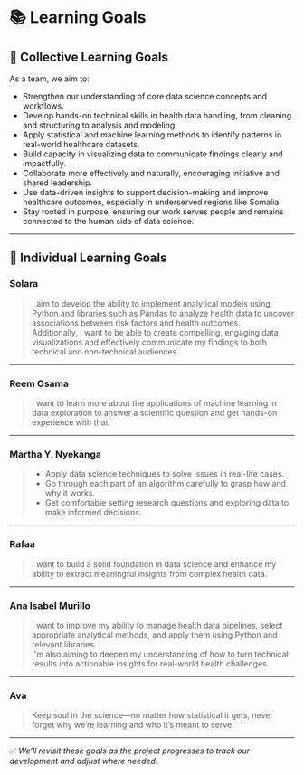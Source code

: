<!-- markdownlint-disable MD013 -->
# 📚 Learning Goals

## 🎯 Collective Learning Goals

As a team, we aim to:

- Strengthen our understanding of core data science concepts and workflows.
- Develop hands-on technical skills in health data handling, from cleaning and structuring to analysis and modeling.
- Apply statistical and machine learning methods to identify patterns in real-world healthcare datasets.
- Build capacity in visualizing data to communicate findings clearly and impactfully.
- Collaborate more effectively and naturally, encouraging initiative and shared leadership.
- Use data-driven insights to support decision-making and improve healthcare outcomes, especially in underserved regions like Somalia.
- Stay rooted in purpose, ensuring our work serves people and remains connected to the human side of data science.

---

## 🙋 Individual Learning Goals

### **Solara**

> I aim to develop the ability to implement analytical models using Python and libraries such as Pandas to analyze health data to uncover associations between risk factors and health outcomes.  
> Additionally, I want to be able to create compelling, engaging data visualizations and effectively communicate my findings to both technical and non-technical audiences.

---

### **Reem Osama**

> I want to learn more about the applications of machine learning in data exploration to answer a scientific question and get hands-on experience with that.

---

### **Martha Y. Nyekanga**

> - Apply data science techniques to solve issues in real-life cases.  
> - Go through each part of an algorithm carefully to grasp how and why it works.  
> - Get comfortable setting research questions and exploring data to make informed decisions.

---

### **Rafaa**

> I want to build a solid foundation in data science and enhance my ability to extract meaningful insights from complex health data.

---

### **Ana Isabel Murillo**

> I want to improve my ability to manage health data pipelines, select appropriate analytical methods, and apply them using Python and relevant libraries.  
> I'm also aiming to deepen my understanding of how to turn technical results into actionable insights for real-world health challenges.

---

### **Ava**

> Keep soul in the science—no matter how statistical it gets, never forget why we’re learning and who it’s meant to serve.

---

✅ *We’ll revisit these goals as the project progresses to track our development and adjust where needed.*
<!-- markdownlint-disable MD013 -->
